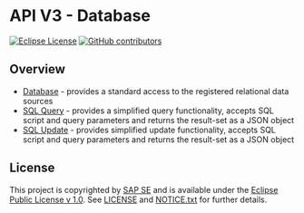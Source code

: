 # API V3 - Database

[![Eclipse License](http://img.shields.io/badge/license-Eclipse-brightgreen.svg)](LICENSE)
[![GitHub contributors](https://img.shields.io/github/contributors/dirigiblelabs/api-v3-db.svg)](https://github.com/dirigiblelabs/api-v3-db/graphs/contributors)

## Overview

* [Database](http://www.dirigible.io/api/database.html) - provides a standard access to the registered relational data sources
* [SQL Query](http://www.dirigible.io/api/database_query.html) - provides a simplified query functionality, accepts SQL script and query parameters and returns the result-set as a JSON object
* [SQL Update](http://www.dirigible.io/api/database_update.html) - provides simplified update functionality, accepts SQL script and query parameters and returns the result-set as a JSON object

## License

This project is copyrighted by [SAP SE](http://www.sap.com/) and is available under the [Eclipse Public License v 1.0](https://www.eclipse.org/legal/epl-v10.html). See [LICENSE](LICENSE) and [NOTICE.txt](NOTICE.txt) for further details.

